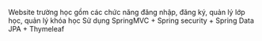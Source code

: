 Website trường học gồm các chức năng đăng nhập, đăng ký, quản lý lớp học, quản lý khóa học
Sử dụng SpringMVC + Spring security + Spring Data JPA + Thymeleaf
